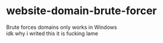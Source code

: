 # website-domain-brute-forcer
Brute forces domains only works in Windows
<br>
idk why i writed this it is fucking lame
